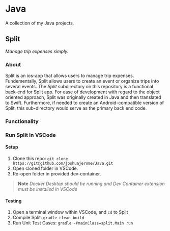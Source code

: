 # Java

A collection of my Java projects.

## Split

_Manage trip expenses simply._

### About

Split is an ios-app that allows users to manage trip expenses. Fundementally, Split allows users to create an event or organize trips into several events. The _Split_ subdirectory on this repository is a functional back-end for Split app. For ease of development with regard to the object oriented approach, Split was originally created in Java and then translated to Swift. Furthermore, if needed to create an Android-compatible version of Split, this sub-directory would serve as the primary back end code.

### Functionality

### Run Split In VSCode

#### Setup
1. Clone this repo: ```git clone https://git@github.com/joshuajerome/Java.git```
2. Open cloned folder in VSCode.
3. Re-open folder in provided dev-container.
>__Note__
>_Docker Desktop should be running and Dev Container extension must be installed in VSCode_

#### Testing
1. Open a terminal window within VSCode, and ```cd``` to Split
2. Compile Split: ```gradle clean build```
3. Run Unit Test Cases: ```gradle -PmainClass=split.Main run```







